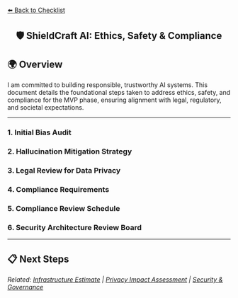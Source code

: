 <section>
<div>
  <a href="./checklist.md">⬅️ Back to Checklist</a>
</div>
<h1 align="center">🛡️ ShieldCraft AI: Ethics, Safety & Compliance</h1>
</section>

<section>
</section>

## 🌍 Overview

I am committed to building responsible, trustworthy AI systems. This document details the foundational steps taken to address ethics, safety, and compliance for the MVP phase, ensuring alignment with legal, regulatory, and societal expectations.

***

### 1. Initial Bias Audit

<ul>
  <ul>
  </ul>
</ul>

### 2. Hallucination Mitigation Strategy

<ul>
  <ul>
  </ul>
</ul>

### 3. Legal Review for Data Privacy

<ul>
  <ul>
  </ul>
</ul>

### 4. Compliance Requirements

<ul>
  <ul>
  </ul>
</ul>

### 5. Compliance Review Schedule

<ul>
  <ul>
  </ul>
</ul>

### 6. Security Architecture Review Board

<ul>
  <ul>
  </ul>
</ul>

***

## 📋 Next Steps

<ul>
</ul>

<section>
  <em>Related: <a href="./infra_estimate.md">Infrastructure Estimate</a> | <a href="./privacy_impact_assessment.md">Privacy Impact Assessment</a> | <a href="./security_governance.md">Security & Governance</a></em>
</section>